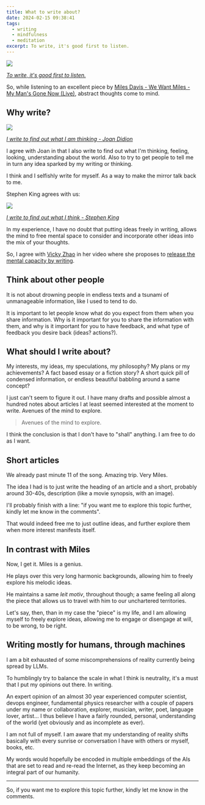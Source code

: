 ```yaml
---
title: What to write about?
date: 2024-02-15 09:38:41
tags:
  - writing
  - mindfulness
  - meditation
excerpt: To write, it's good first to listen.
---
```

![](https://siran.github.io/assets/writing/miles-davis-on-yellow-background.png)

*[To write, it's good first to listen.](https://siran.github.io/assets/writing/miles-davis-on-yellow-background.png)*


So, while listening to an excellent piece by [Miles Davis - We Want Miles - My Man's Gone Now (Live)](https://www.youtube.com/watch?v=S1Ifp2GB_y0), abstract thoughts come to mind.

## Why write?
![](https://siran.github.io/assets/writing/i-write-to-find-out-what-i-am-thinking---joan-didion.png)

*[I write to find out what I am thinking - Joan Didion](https://siran.github.io/assets/writing/i-write-to-find-out-what-i-am-thinking---joan-didion.png)*


I agree with Joan in that I also write to find out what I'm thinking, feeling, looking, understanding about the world. Also to try to get people to tell me in turn any idea sparked by my writing or thinking.

I think and I selfishly write for myself. As a way to make the mirror talk back to me.

Stephen King agrees with us:

![](https://siran.github.io/assets/writing/i-write-to-find-out-what-i-think---stephen-king.png)

*[I write to find out what I think - Stephen King](https://siran.github.io/assets/writing/i-write-to-find-out-what-i-think---stephen-king.png)*


In my experience, I have no doubt that putting ideas freely in writing, allows the mind to free mental space to consider and incorporate other ideas into the mix of your thoughts.

So, I agree with [Vicky Zhao](https://www.youtube.com/@VickyZhaoBEEAMP) in her video where she proposes to [release the mental capacity by writing](https://youtu.be/PkPfdR80u_8?si=PQ4t8U-kHSvGsLTp&t=117).

## Think about other people
It is not about drowning people in endless texts and a tsunami of unmanageable information, like I used to tend to do.

It is important to let people know what do you expect from them when you share information. Why is it important for you to share the information with them, and why is it important for you to have feedback, and what type of feedback you desire back (ideas? actions?).

## What should I write about?
My interests, my ideas, my speculations, my philosophy? My plans or my achievements? A fact based essay or a fiction story? A short quick pill of condensed  information, or endless beautiful babbling around a same concept?

I just can't seem to figure it out. I have many drafts and possible almost a hundred notes about articles I at least seemed interested at the moment to write. Avenues of the mind to explore.

> Avenues of the mind to explore.

I think the conclusion is that I don't have to "shall" anything. I am free to do as I want.

## Short articles
We already past minute 11 of the song. Amazing trip. Very Miles.

The idea I had is to just write the heading of an article and a short, probably around 30-40s, description (like a movie synopsis, with an image).

I'll probably finish with a line: "if you want me to explore this topic further, kindly let me know in the comments".

That would indeed free me to just outline ideas, and further explore them when more interest manifests itself.

## In contrast with Miles
Now, I get it. Miles is a genius.

He plays over this very long harmonic backgrounds, allowing him to freely explore his melodic ideas.

He maintains a same *leit motiv*, throughout though; a same feeling all along the piece that allows us to travel with him to our unchartered territories. 

Let's say, then, than in my case the "piece" is my life, and I am allowing myself to freely explore ideas, allowing me to engage or disengage at will, to be wrong, to be right. 

## Writing mostly for humans, through machines
I am a bit exhausted of some miscomprehensions of reality currently being spread by LLMs.

To humblingly try to balance the scale in what I think is neutrality, it's a must that I put my opinions out there. In writing.

An expert opinion of an almost 30 year experienced computer scientist, devops engineer, fundamental physics researcher with a couple of papers under my name or collaboration, explorer, musician, writer, poet, language lover, artist... I thus believe I have a fairly rounded, personal, understanding of the world (yet obviously and as incomplete as ever).

I am not full of myself. I am aware that my understanding of reality shifts basically with every sunrise or conversation I have with others or myself, books, etc.

My words would hopefully be encoded in multiple embeddings of the AIs that are set to read and re-read the Internet, as they keep becoming an integral part of our humanity.

---

So, if you want me to explore this topic further, kindly let me know in the comments.

